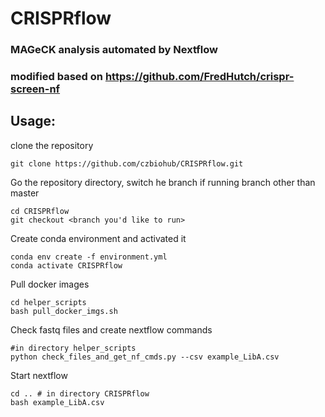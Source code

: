 # CRISPRflow
### MAGeCK analysis automated by Nextflow
### modified based on https://github.com/FredHutch/crispr-screen-nf

## Usage: 
clone the repository
```
git clone https://github.com/czbiohub/CRISPRflow.git
```
Go the repository directory, switch he branch if running branch other than master
```
cd CRISPRflow
git checkout <branch you'd like to run>
```
Create conda environment and activated it
```
conda env create -f environment.yml
conda activate CRISPRflow
```
Pull docker images
```
cd helper_scripts
bash pull_docker_imgs.sh
```
Check fastq files and create nextflow commands
```
#in directory helper_scripts
python check_files_and_get_nf_cmds.py --csv example_LibA.csv
```
Start nextflow
```
cd .. # in directory CRISPRflow
bash example_LibA.csv
```
